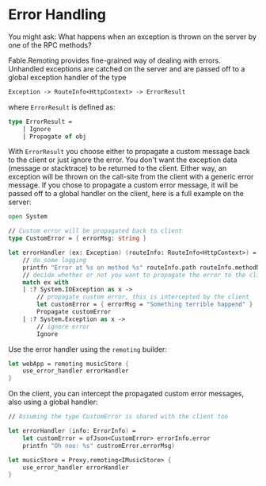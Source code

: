 # Error Handling

You might ask: What happens when an exception is thrown on the server by one of the RPC methods? 

Fable.Remoting provides fine-grained way of dealing with errors. Unhandled exceptions are catched on the server and are passed off to a global exception handler of the type 
```fs
Exception -> RouteInfo<HttpContext> -> ErrorResult
``` 
where `ErrorResult` is defined as:
```fs
type ErrorResult = 
    | Ignore
    | Propagate of obj
```
With `ErrorResult` you choose either to propagate a custom message back to the client or just ignore the error. You don't want the exception data (message or stacktrace) to be returned to the client. Either way, an exception will be thrown on the call-site from the client with a generic error message. If you chose to propagate a custom error message, it will be passed off to a global handler on the client, here is a full example on the server:
```fs
open System

// Custom error will be propagated back to client
type CustomError = { errorMsg: string }

let errorHandler (ex: Exception) (routeInfo: RouteInfo<HttpContext>) = 
    // do some logging
    printfn "Error at %s on method %s" routeInfo.path routeInfo.methodName
    // decide whether or not you want to propagate the error to the client
    match ex with
    | :? System.IOException as x ->
        // propagate custom error, this is intercepted by the client
        let customError = { errorMsg = "Something terrible happend" }
        Propagate customError
    | :? System.Exception as x ->
        // ignore error
        Ignore
```
Use the error handler using the `remoting` builder:
```fs
let webApp = remoting musicStore {
    use_error_handler errorHandler
}
```
On the client, you can intercept the propagated custom error messages, also using a global handler:
```fs
// Assuming the type CustomError is shared with the client too

let errorHandler (info: ErrorInfo) = 
    let customError = ofJson<CustomError> errorInfo.error
    printfn "Oh noo: %s" custromError.errorMsg)

let musicStore = Proxy.remoting<IMusicStore> {
    use_error_handler errorHandler
}
```